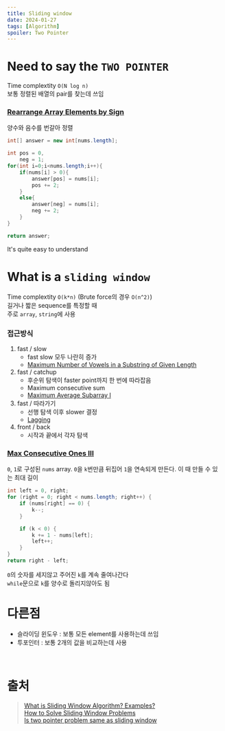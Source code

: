 ```yaml
---
title: Sliding window
date: 2024-01-27
tags: [Algorithm]
spoiler: Two Pointer
---
```


# Need to say the `TWO POINTER`
Time complextity `O(N log n)`  
보통 정렬된 배열의 pair를 찾는데 쓰임

### [Rearrange Array Elements by Sign](https://leetcode.com/problems/rearrange-array-elements-by-sign/)  
양수와 음수를 번갈아 정렬
```java
int[] answer = new int[nums.length];

int pos = 0,
    neg = 1;
for(int i=0;i<nums.length;i++){
    if(nums[i] > 0){
        answer[pos] = nums[i];
        pos += 2;
    }
    else{
        answer[neg] = nums[i];
        neg += 2;
    }
}

return answer;
```
It's quite easy to understand

# What is a `sliding window`
Time complextity `O(k*n)` (Brute force의 경우 `O(n^2)`)  
길거나 짧은 sequence를 특정할 때  
주로 `array`, `string`에 사용  

### 접근방식
1. fast / slow
    - fast slow 모두 나란히 증가
    - [Maximum Number of Vowels in a Substring of Given Length](https://leetcode.com/problems/maximum-number-of-vowels-in-a-substring-of-given-length)
1. fast / catchup
    - 후순위 탐색이 faster point까지 한 번에 따라잡음
    - Maximum consecutive sum
    - [Maximum Average Subarray I](https://leetcode.com/problems/maximum-average-subarray-i)
1. fast / 따라가기
    - 선행 탐색 이후 slower 결정
    - [Lagging](https://leetcode.com/problems/house-robber)
1. front / back
    - 시작과 끝에서 각자 탐색

### [Max Consecutive Ones III](https://leetcode.com/problems/max-consecutive-ones-iii)  
`0`, `1`로 구성된 `nums` array. `0`을 `k`번만큼 뒤집어 `1`을 연속되게 만든다. 이 때 만들 수 있는 최대 길이 
```java
int left = 0, right;
for (right = 0; right < nums.length; right++) {
    if (nums[right] == 0) {
        k--;
    }

    if (k < 0) {
        k += 1 - nums[left];
        left++;
    }
}
return right - left;
```
`0`의 숫자를 세지않고 주어진 `k`를 계속 줄여나간다  
`while`문으로 `k`를 양수로 돌리지않아도 됨


# 다른점
- 슬라이딩 윈도우 : 보통 모든 element를 사용하는데 쓰임
- 투포인터 : 보통 2개의 값을 비교하는데 사용

&nbsp;

# 출처
> [What is Sliding Window Algorithm? Examples?](https://stackoverflow.com/a/64111403)  
> [How to Solve Sliding Window Problems](https://medium.com/outco/how-to-solve-sliding-window-problems-28d67601a66)  
> [Is two pointer problem same as sliding window](https://stackoverflow.com/a/64078338)